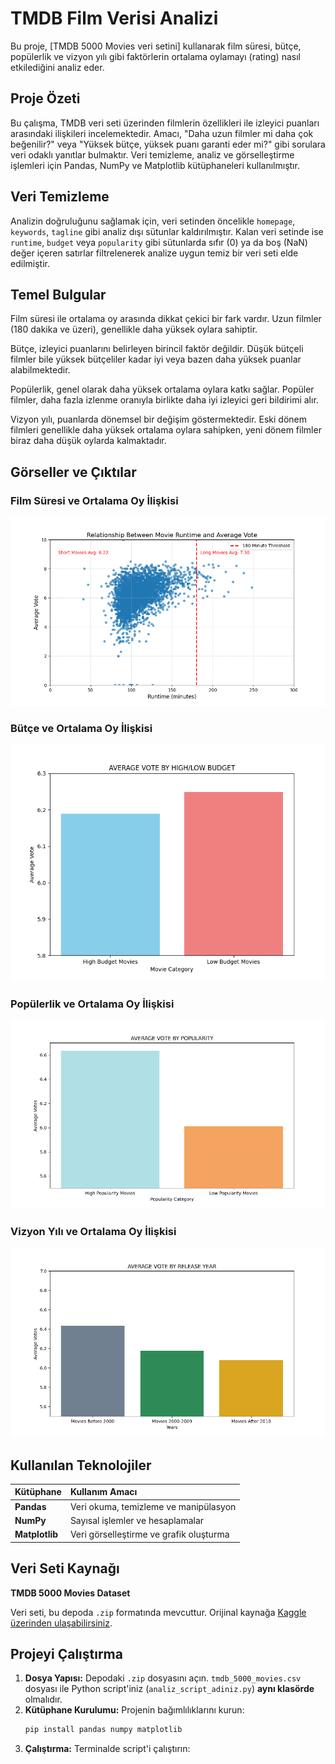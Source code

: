 # TMDB Film Verisi Analizi

Bu proje, [TMDB 5000 Movies veri setini] kullanarak film süresi, bütçe, popülerlik ve vizyon yılı gibi faktörlerin ortalama oylamayı (rating) nasıl etkilediğini analiz eder.

## Proje Özeti
Bu çalışma, TMDB veri seti üzerinden filmlerin özellikleri ile izleyici puanları arasındaki ilişkileri incelemektedir. Amacı, "Daha uzun filmler mi daha çok beğenilir?" veya "Yüksek bütçe, yüksek puanı garanti eder mi?" gibi sorulara veri odaklı yanıtlar bulmaktır.
Veri temizleme, analiz ve görselleştirme işlemleri için Pandas, NumPy ve Matplotlib kütüphaneleri kullanılmıştır.

## Veri Temizleme
Analizin doğruluğunu sağlamak için, veri setinden öncelikle `homepage`, `keywords`, `tagline` gibi analiz dışı sütunlar kaldırılmıştır. Kalan veri setinde ise `runtime`, `budget` veya `popularity` gibi sütunlarda sıfır (0) ya da boş (NaN) değer içeren satırlar filtrelenerek analize uygun temiz bir veri seti elde edilmiştir.

## Temel Bulgular

Film süresi ile ortalama oy arasında dikkat çekici bir fark vardır.
Uzun filmler (180 dakika ve üzeri), genellikle daha yüksek oylara sahiptir.

Bütçe, izleyici puanlarını belirleyen birincil faktör değildir.
Düşük bütçeli filmler bile yüksek bütçeliler kadar iyi veya bazen daha yüksek puanlar alabilmektedir.

Popülerlik, genel olarak daha yüksek ortalama oylara katkı sağlar.
Popüler filmler, daha fazla izlenme oranıyla birlikte daha iyi izleyici geri bildirimi alır.

Vizyon yılı, puanlarda dönemsel bir değişim göstermektedir.
Eski dönem filmleri genellikle daha yüksek ortalama oylara sahipken, yeni dönem filmler biraz daha düşük oylarda kalmaktadır.

## Görseller ve Çıktılar

### Film Süresi ve Ortalama Oy İlişkisi
![Film Süresi ve Ortalama Oy İlişkisi](Figure_1.png)

### Bütçe ve Ortalama Oy İlişkisi
![Bütçe ve Ortalama Oy İlişkisi](Figure_2.png)

### Popülerlik ve Ortalama Oy İlişkisi
![Popülerlik ve Ortalama Oy İlişkisi](Figure_3.png)

### Vizyon Yılı ve Ortalama Oy İlişkisi
![Vizyon Yılı ve Ortalama Oy İlişkisi](Figure_4.png)

## Kullanılan Teknolojiler

| Kütüphane | Kullanım Amacı |
| :--- | :--- |
| **Pandas** | Veri okuma, temizleme ve manipülasyon |
| **NumPy** | Sayısal işlemler ve hesaplamalar |
| **Matplotlib** | Veri görselleştirme ve grafik oluşturma |

## Veri Seti Kaynağı
**TMDB 5000 Movies Dataset**

Veri seti, bu depoda `.zip` formatında mevcuttur. Orijinal kaynağa [Kaggle üzerinden ulaşabilirsiniz](https://www.kaggle.com/datasets/tmdb/tmdb-movie-metadata).

## Projeyi Çalıştırma

1.  **Dosya Yapısı:** Depodaki `.zip` dosyasını açın. `tmdb_5000_movies.csv` dosyası ile Python script'iniz (`analiz_script_adiniz.py`) **aynı klasörde** olmalıdır.
2.  **Kütüphane Kurulumu:** Projenin bağımlılıklarını kurun:
    ```bash
    pip install pandas numpy matplotlib
    ```
3.  **Çalıştırma:** Terminalde script'i çalıştırın:
    ```bash

